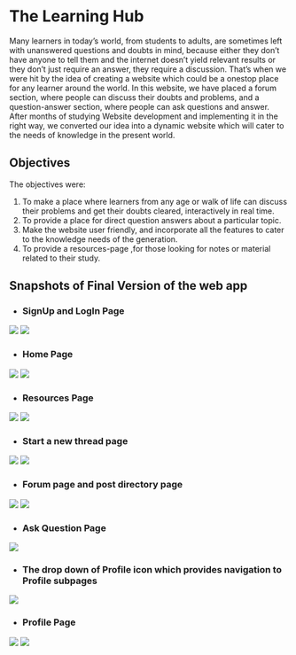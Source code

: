 # The Learning Hub
Many learners in today’s world, from students to adults, are sometimes left with unanswered questions and doubts in mind, because either they don’t have anyone to tell them and the internet doesn’t yield relevant results or they don’t just require an answer, they require a discussion. That’s when we were hit by the idea of creating a website which could be a onestop place for any learner around the world.
In this website, we have placed a forum section, where people can discuss their doubts and problems, and a question-answer section, where people can ask questions and answer.
After months of studying Website development and implementing it in the right way, we converted our idea into a dynamic website which will cater to the needs of knowledge in the
present world.

## Objectives
The objectives were:
1. To make a place where learners from any age or walk of life can discuss their problems and get their doubts cleared, interactively in real time.
2. To provide a place for direct question answers about a particular topic.
3. Make the website user friendly, and incorporate all the features to cater to the knowledge needs of the generation.
4. To provide a resources-page ,for those looking for notes or material related to their study.


## Snapshots of Final Version of the web app

- ### SignUp and LogIn Page
<img src="snaps/reg.png">
<img src="snaps/login.png">

- ### Home Page
<img src="snaps/home1.png">
<img src="snaps/home2.png">

- ### Resources Page
<img src="snaps/resc1.png">
<img src="snaps/resc2.png">

- ### Start a new thread page
<img src="snaps/thread1.png">
<img src="snaps/thread2.png">

- ### Forum page and post directory page
<img src="snaps/forum.png">
<img src="snaps/postdirec.png">

- ### Ask Question Page
<img src="snaps/ask.png">

- ### The drop down of Profile icon which provides navigation to Profile subpages
<img src="snaps/drop.png">

- ### Profile Page
<img src="snaps/profile.png">
<img src="snaps/profile2.png">
